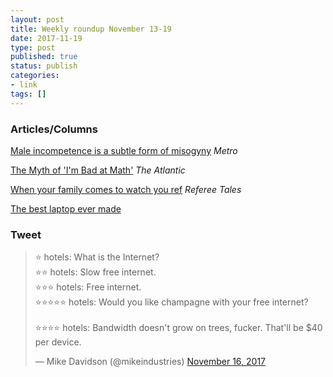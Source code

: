 ```yaml
---
layout: post
title: Weekly roundup November 13-19
date: 2017-11-19
type: post
published: true
status: publish
categories:
- link
tags: []
---
```


### Articles/Columns

[Male incompetence is a subtle form of misogyny](https://metro.co.uk/2017/11/01/male-incompetence-is-a-subtle-form-of-misogyny-7046248/ "Male incompetence is a subtle form of misogyny. By Miranda Larbi") *Metro*

[The Myth of 'I'm Bad at Math'](https://www.theatlantic.com/education/archive/2013/10/the-myth-of-im-bad-at-math/280914/ "The Myth of 'I'm Bad at Math'. By Miles Kimball and Noah Smith") *The Atlantic*

[When your family comes to watch you ref](https://refereetales.blogspot.ca/2017/11/when-your-family-comes-to-watch-you-ref.html "When your family comes to watch you ref") *Referee Tales*

[The best laptop ever made](https://marco.org/2017/11/14/best-laptop-ever "The best laptop ever made. By Marco Arment")

### Tweet

<blockquote class="twitter-tweet" data-lang="en"><p lang="en" dir="ltr">⭐️ hotels: What is the Internet?<br>⭐️⭐️ hotels: Slow free internet.<br>⭐️⭐️⭐️ hotels: Free internet.<br>⭐️⭐️⭐️⭐️⭐️ hotels: Would you like champagne with your free internet?<br><br>⭐️⭐️⭐️⭐️ hotels: Bandwidth doesn&#39;t grow on trees, fucker. That&#39;ll be $40 per device.</p>&mdash; Mike Davidson (@mikeindustries) <a href="https://twitter.com/mikeindustries/status/931039687682035713?ref_src=twsrc%5Etfw">November 16, 2017</a></blockquote> <script async src="https://platform.twitter.com/widgets.js" charset="utf-8"></script> 
